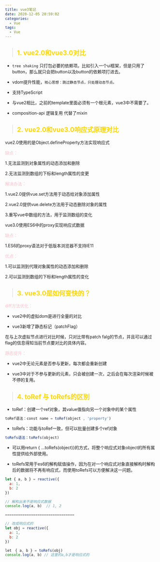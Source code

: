 ```yaml
---
title: vue3笔记
date: 2020-12-05 20:59:02
categories:
  - Vue
tags:
  - Vue
---
```


> ## <font color="gold" >1. vue2.0和vue3.0对比</font>

+ <code>tree shaking</code> 只打包必要的依赖项。比如引入一个ui框架，但是只用了button，那么就只会把button以及button的依赖项打进去。

+ vdom提升性能，<code>核心思想：跳过静态节点，只处理动态节点。</code>

<!-- more -->

+ 支持TypeScript

+ 与vue2相比，之前的template里面必须有一个根元素，vue3中不需要了。

+ composition-api 逻辑复用 代替了mixin

> ## <font color="gold" >2. vue2.0和vue3.0响应式原理对比</font>

vue2.0使用的是Object.defineProperty方法实现响应式

<font color="pink">缺点：</font>

1.无法监测到对象属性的动态添加和删除

2.无法监测到数组的下标和length属性的变更

<font color="pink">解决办法：</font>

1.vue2.0提供vue.set方法用于动态给对象添加属性

2.vue2.0提供vue.delete方法用于动态删除对象的属性

3.重写vue中数组的方法，用于监测数组的变化

vue3.0使用ES6中的proxy实现响应式数据

<font color="pink">缺点：</font>

1.ES6的proxy语法对于低版本浏览器不支持IE11

<font color="pink">优点：</font>

1.可以监测到代理对象属性的动态添加和删除

2.可以监测到数组的下标和length属性的变化

> ## <font color="gold" >3. vue3.0是如何变快的？</font>

<font color="pink">diff方法优化：</font>

+ vue2中的虚拟dom是进行全量的对比

+ vue3新增了静态标记（patchFlag）

在与上次虚拟节点进行对比时候，只对比带有patch falg的节点，并且可以通过flag的信息得知当前节点要对比的具体内容。

<font color="pink">静态提升：</font>

+ vue2中无论元素是否参与更新，每次都会重新创建

+ vue3中对于不参与更新的元素，只会被创建一次，之后会在每次渲染时候被不停的复用。

> ## <font color="gold" >4. toRef 与 toRefs的区别</font>

+ toRef：创建一个ref对象，其value值指向另一个对象中的某个属性
```js
toRef语法：const name = toRef(object , 'property')
```

+ toRefs：功能与toRef一致，但可以批量创建多个ref对象
```js
toRefs语法：toRefs(object)
```

+ 可以用return { ...toRefs(object)}的方式，将整个响应式对象object的所有属性提供给外部使用。

+ toRefs常用于es6的解构赋值操作，因为在对一个响应式对象直接解构时解构后的数据将不再有响应式，而使用toRefs可以方便解决这一问题。

```js
let { a, b } = reactive({
  a: 1,
  b: 2
})

// 解构出来不是响应式数据
console.log(a, b)  // 1, 2

================================

// 改成响应式的
let obj = reactive({
  a: 1,
  b: 2
})

let　{ a, b } = toRefs(obj)
console.log(a, b) // 这里的a,b才是响应式的

```






